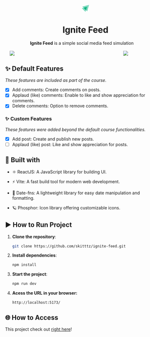 <div id="user-content-toc" align="center"><ul align="center" style="list-style: none;"><img width="5%" src="./public/favicon.svg"> <summary><h1>Ignite Feed</h1></summary></img></ul></div>

<div align="center"><b>Ignite Feed</b> is a simple social media feed simulation </div>

</br>

<div align="center" style="display: flex; justify-content: center; align-items: center;">
  <img width="70%" src="https://i.ibb.co/PGg5DPr/pc-ignite-feed.png">
  <img width="20%" src="https://i.ibb.co/vqd2PvZ/phone-ignite-feed.png" style="margin-left: 20px;">
</div>

## ✨ Default Features

_These features are included as part of the course._

- [x] Add comments: Create comments on posts.
- [x] Applaud (like) comments: Enable to like and show appreciation for comments.
- [x] Delete comments: Option to remove comments.

### ✨ Custom Features

_These features were added beyond the default course functionalities._

- [x] Add post: Create and publish new posts.
- [ ] Applaud (like) post: Like and show appreciation for posts.

## 🔧 Built with

- ⚛️ ReactJS: A JavaScript library for building UI.

- ⚡ Vite: A fast build tool for modern web development.

- 📅 Date-fns: A lightweight library for easy date manipulation and formatting.

- 🪐 Phosphor: Icon library offering customizable icons.

## ▶️ How to Run Project

1. **Clone the repository**:

   ```bash
   git clone https://github.com/skitttz/ignite-feed.git
   ```

2. **Install dependencies**:

   ```bash
   npm install
   ```

3. **Start the project**:

   ```bash
   npm run dev
   ```

4. **Acess the URL in your browser:**
   ```
   http://localhost:5173/
   ```

## 🌐 How to Access

This project check out [right here](https://ignite-feed-psi-amber.vercel.app/)!
